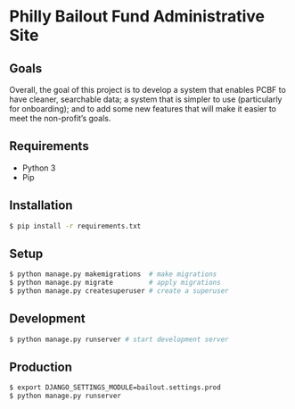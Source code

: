 # Philly Bailout Fund Administrative Site

## Goals

Overall, the goal of this project is to develop a system that enables PCBF to have cleaner,
searchable data; a system that is simpler to use (particularly for onboarding); and to add some
new features that will make it easier to meet the non-profit’s goals.

## Requirements

- Python 3
- Pip

## Installation

```bash
$ pip install -r requirements.txt
```

## Setup

```bash
$ python manage.py makemigrations  # make migrations
$ python manage.py migrate         # apply migrations
$ python manage.py createsuperuser # create a superuser
```

## Development

```bash
$ python manage.py runserver # start development server
```

## Production

```bash
$ export DJANGO_SETTINGS_MODULE=bailout.settings.prod
$ python manage.py runserver
```
